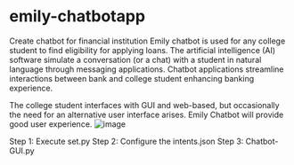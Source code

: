 # emily-chatbotapp
Create chatbot for financial institution
Emily chatbot is used for any college student to find eligibility for applying loans. The artificial intelligence (AI) software simulate a conversation (or a chat) with a student in natural language through messaging applications.
Chatbot applications streamline interactions between bank and college student enhancing banking experience.

The college student interfaces with GUI and web-based, but occasionally the need for an alternative user interface arises. Emily Chatbot will provide good user experience.
![image](https://github.com/SaishreeR/emily-chatbotapp/assets/117954136/355285ac-0553-4457-b167-58af3923d70f)


Step 1: Execute set.py
Step 2: Configure the intents.json
Step 3: Chatbot-GUI.py
